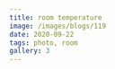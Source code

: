 ```yaml
---
title: room temperature
image: /images/blogs/119
date: 2020-09-22
tags: photo, room
gallery: 3
---
```

